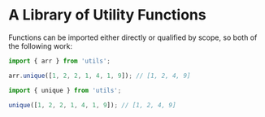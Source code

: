 # A Library of Utility Functions

Functions can be imported either directly or qualified by scope, so both of the following work:

```ts
import { arr } from 'utils';

arr.unique([1, 2, 2, 1, 4, 1, 9]); // [1, 2, 4, 9]
```

```ts
import { unique } from 'utils';

unique([1, 2, 2, 1, 4, 1, 9]); // [1, 2, 4, 9]
```

